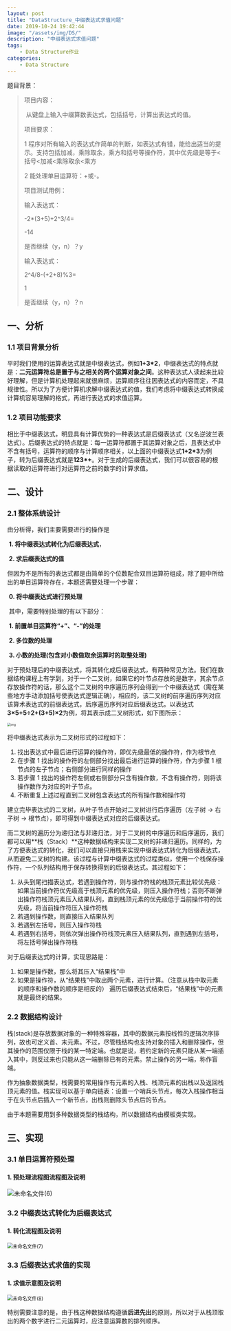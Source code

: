 ```yaml
---
layout: post
title: "DataStructure_中缀表达式求值问题"
date: 2019-10-24 19:42:44
image: "/assets/img/DS/"
description: "中缀表达式求值问题"
tags:
    - Data Structure作业
categories:
    - Data Structure
---
```


题目背景：

> 项目内容：
>
> ​ 从键盘上输入中缀算数表达式，包括括号，计算出表达式的值。
>
> 项目要求：
>
> 1 程序对所有输入的表达式作简单的判断，如表达式有错，能给出适当的提示。支持包括加减，乘除取余，乘方和括号等操作符，其中优先级是等于<括号<加减<乘除取余<乘方
>
> 2 能处理单目运算符：+或-。
>
> 项目测试用例：
>
> 输入表达式：
>
> -2\*(3+5)+2^3/4=
>
> -14
>
> 是否继续（y，n）？y
>
> 输入表达式：
>
> 2^4/8-(+2+8)%3=
>
> 1
>
> 是否继续（y，n）？n

## 一、分析

### 1.1 项目背景分析

平时我们使用的运算表达式就是中缀表达式，例如**1+3\*2**，中缀表达式的特点就是：**二元运算符总是置于与之相关的两个运算对象之间**。这种表达式人读起来比较好理解，但是计算机处理起来就很麻烦，运算顺序往往因表达式的内容而定，不具规律性。所以为了方便计算机求解中缀表达式的值，我们考虑将中缀表达式转换成计算机容易理解的格式，再进行表达式的求值运算。

### 1.2 项目功能要求

相比于中缀表达式，明显具有计算优势的一种表达式是后缀表达式（又名逆波兰表达式）。后缀表达式的特点就是：每一运算符都置于其运算对象之后，且表达式中不含有括号，运算符的顺序与计算顺序相关，以上面的中缀表达式**1+2\*3**为例子，转为后缀表达式就是**123\*+**。对于生成的后缀表达式，我们可以很容易的根据读取的运算符进行对运算符之前的数字的计算求值。

## 二、设计

### 2.1 整体系统设计

由分析得，我们主要需要进行的操作是

​ **1. 将中缀表达式转化为后缀表达式**，

​ **2. 求后缀表达式的值**

但因为不是所有的表达式都是由简单的个位数配合双目运算符组成，除了题中所给出的单目运算符存在，本题还需要处理一个步骤：

​ **0. 将中缀表达式进行预处理**

​ 其中，需要特别处理的有以下部分：

​ **1. 前置单目运算符“+”、“-”的处理**

​ **2. 多位数的处理**

​ **3. 小数的处理(包含对小数做取余运算时的取整处理)**

对于预处理后的中缀表达式，将其转化成后缀表达式，有两种常见方法。我们在数据结构课程上有学到，对于一个二叉树，如果它的叶节点存放的是数字，其余节点存放操作符的话，那么这个二叉树的中序遍历序列会得到一个中缀表达式（需在某些地方手动添加括号使表达式逻辑正确），相应的，该二叉树的前序遍历序列对应该算术表达式的前缀表达式，后序遍历序列对应后缀表达式。以表达式**3×5+5÷2+(3+5)×2**为例，将其表示成二叉树形式，如下图所示：

<img src="https://drive.google.com/uc?export=view&amp;id=1wR-MK17mWAAnw6yypNF6rEzbaoaFGtrI" alt="img" style="zoom:50%;" />

将中缀表达式表示为二叉树形式的过程如下：

1. 找出表达式中最后进行运算的操作符，即优先级最低的操作符，作为根节点
2. 在步骤 1 找出的操作符的左侧部分找出最后进行运算的操作符，作为步骤 1 根节点的左子节点；右侧部分进行同样的操作
3. 若步骤 1 找出的操作符左侧或右侧部分只含有操作数，不含有操作符，则将该操作数作为对应的叶子节点。
4. 不断重复上述过程直到二叉树包含表达式的所有操作数和操作符

建立完毕表达式的二叉树，从叶子节点开始对二叉树进行后序遍历（左子树 -> 右子树 -> 根节点），即可得到中缀表达式对应的后缀表达式。

而二叉树的遍历分为递归法与非递归法，对于二叉树的中序遍历和后序遍历，我们都可以用**栈（Stack）**这种数据结构来实现二叉树的非递归遍历。同样的，为了方便表达式的转化，我们可以直接只用栈来实现中缀表达式转化为后缀表达式，从而避免二叉树的构建。该过程与计算中缀表达式的过程类似，使用一个栈保存操作符，一个队列结构用于保存转换得到的后缀表达式。其过程如下：

1. 从头到尾扫描表达式，若遇到操作符，则与操作符栈的栈顶元素比较优先级：如果当前操作符优先级高于栈顶元素的优先级，则压入操作符栈；否则不断弹出操作符栈顶元素压入结果队列，直到栈顶元素的优先级低于当前操作符的优先级，将当前操作符压入操作符栈
2. 若遇到操作数，则直接压入结果队列
3. 若遇到左括号，则压入操作符栈
4. 若遇到右括号，则依次弹出操作符栈顶元素压入结果队列，直到遇到左括号，将左括号弹出操作符栈

对于后缀表达式的计算，实现思路是：

1. 如果是操作数，那么将其压入“结果栈”中
2. 如果是操作符，从“结果栈”中取出两个元素，进行计算。（注意从栈中取元素的顺序和操作数的顺序是相反的）
   遍历后缀表达式结束后，“结果栈”中的元素就是最终的结果。

### 2.2 数据结构设计

栈(stack)是存放数据对象的一种特殊容器，其中的数据元素按线性的逻辑次序排列，故也可定义首、末元素。不过，尽管栈结构也支持对象的插入和删除操作，但其操作的范围仅限于栈的某一特定端。也就是说，若约定新的元素只能从某一端插入其中，则反过来也只能从这一端删除已有的元素。禁止操作的另一端，称作盲端。

作为抽象数据类型，栈需要的常用操作有元素的入栈、栈顶元素的出栈以及返回栈顶元素的值。栈实现可以基于单向链表：设置一个哨兵头节点，每次入栈操作相当于在头节点后插入一个新节点，出栈则删除头节点后的节点。

由于本题需要用到多种数据类型的栈结构，所以数据结构由模板类实现。

## 三、实现

### 3.1 单目运算符预处理

#### 1. 预处理流程图流程图及说明

 <img src="/001.png" alt="未命名文件(6)" style="zoom:100%;" />

### 3.2 中缀表达式转化为后缀表达式

#### 1. 转化流程图及说明

<img src="/002.png" alt="未命名文件(7)" style="zoom:80%;" />

### 3.3 后缀表达式求值的实现

#### 1. 求值示意图及说明

<img src="/003.png" alt="未命名文件(8)" style="zoom:80%;" />

特别需要注意的是，由于栈这种数据结构遵循**后进先出**的原则，所以对于从栈顶取出的两个数字进行二元运算时，应注意运算数的排列顺序。
